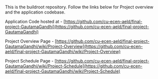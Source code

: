 
This is the buildroot repository. Follow the links below for Project overview and the application codebase. 

Application Code hosted at - [https://github.com/cu-ecen-aeld/final-project-GautamaGandhi](https://github.com/cu-ecen-aeld/final-project-GautamaGandhi)  

Project Overview Page - [https://github.com/cu-ecen-aeld/final-project-GautamaGandhi/wiki/Project-Overview](https://github.com/cu-ecen-aeld/final-project-GautamaGandhi/wiki/Project-Overview)

Project Schedule Page - [https://github.com/cu-ecen-aeld/final-project-GautamaGandhi/wiki/Project-Schedule](https://github.com/cu-ecen-aeld/final-project-GautamaGandhi/wiki/Project-Schedule)

